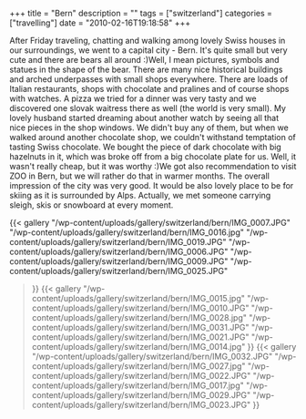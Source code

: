 +++
title = "Bern"
description = ""
tags = ["switzerland"]
categories = ["travelling"]
date = "2010-02-16T19:18:58"
+++

After Friday traveling, chatting and walking among lovely Swiss houses in our surroundings, we went
to a capital city - Bern. It's quite small but very cute and there are bears all around :)Well, I
mean pictures, symbols and statues in the shape of the bear. There are many nice historical
buildings and arched underpasses with small shops everywhere. There are loads of Italian restaurants, shops with chocolate and pralines and of course shops with
watches. A pizza we tried for a dinner was very tasty and we discovered one slovak waitress there
as well (the world is very small). My lovely husband started dreaming about another watch by seeing
all that nice pieces in the shop windows. We didn't buy any of them, but when we walked around
another chocolate shop, we couldn't withstand temptation of tasting Swiss chocolate. We bought the
piece of dark chocolate with big hazelnuts in it, which was broke off from a big chocolate plate
for us. Well, it wasn't really cheap, but it was worthy :)We got also recommendation to visit ZOO
in Bern, but we will rather do that in warmer months. The overall impression of the city was very
good. It would be also lovely place to be for skiing as it is surrounded by Alps. Actually, we met
someone carrying sleigh, skis or snowboard at every moment.


 {{< gallery
    "/wp-content/uploads/gallery/switzerland/bern/IMG_0007.JPG"
    "/wp-content/uploads/gallery/switzerland/bern/IMG_0016.jpg"
    "/wp-content/uploads/gallery/switzerland/bern/IMG_0019.JPG"
    "/wp-content/uploads/gallery/switzerland/bern/IMG_0006.JPG"
    "/wp-content/uploads/gallery/switzerland/bern/IMG_0009.JPG"
    "/wp-content/uploads/gallery/switzerland/bern/IMG_0025.JPG"
>}}
 {{< gallery
    "/wp-content/uploads/gallery/switzerland/bern/IMG_0015.jpg"
    "/wp-content/uploads/gallery/switzerland/bern/IMG_0010.JPG"
    "/wp-content/uploads/gallery/switzerland/bern/IMG_0028.jpg"
    "/wp-content/uploads/gallery/switzerland/bern/IMG_0031.JPG"
    "/wp-content/uploads/gallery/switzerland/bern/IMG_0021.JPG"
    "/wp-content/uploads/gallery/switzerland/bern/IMG_0014.jpg"
>}}
 {{< gallery
    "/wp-content/uploads/gallery/switzerland/bern/IMG_0032.JPG"
    "/wp-content/uploads/gallery/switzerland/bern/IMG_0027.jpg"
    "/wp-content/uploads/gallery/switzerland/bern/IMG_0022.JPG"
    "/wp-content/uploads/gallery/switzerland/bern/IMG_0017.jpg"
    "/wp-content/uploads/gallery/switzerland/bern/IMG_0029.JPG"
    "/wp-content/uploads/gallery/switzerland/bern/IMG_0023.JPG"
>}}
